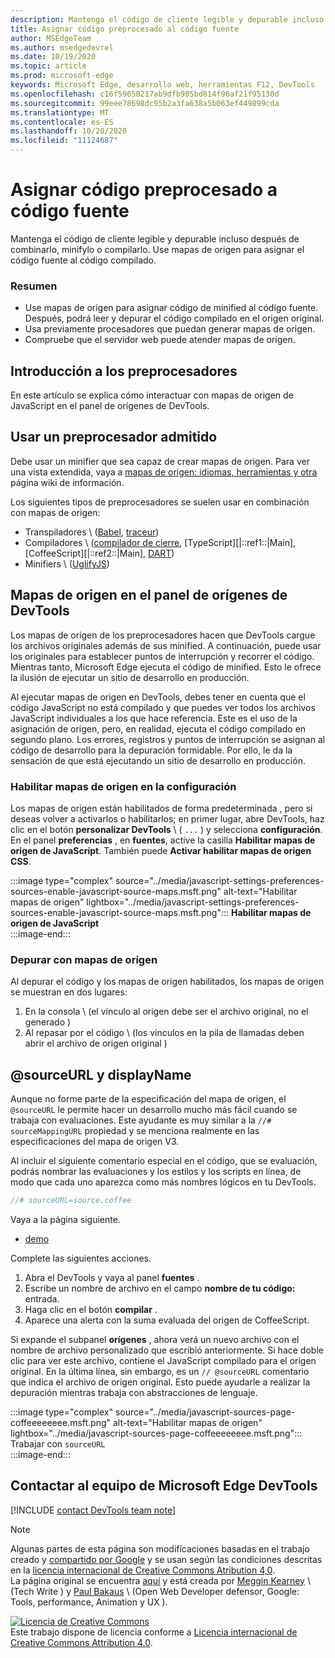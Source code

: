 ```yaml
---
description: Mantenga el código de cliente legible y depurable incluso después de combinarlo, minifylo o compilarlo.
title: Asignar código preprocesado al código fuente
author: MSEdgeTeam
ms.author: msedgedevrel
ms.date: 10/19/2020
ms.topic: article
ms.prod: microsoft-edge
keywords: Microsoft Edge, desarrollo web, herramientas F12, DevTools
ms.openlocfilehash: c16f59658217ab9dfb905bd814f96af21f95130d
ms.sourcegitcommit: 99eee78698dc95b2a3fa638a5b063ef449899cda
ms.translationtype: MT
ms.contentlocale: es-ES
ms.lasthandoff: 10/20/2020
ms.locfileid: "11124687"
---
```

<!-- Copyright Meggin Kearney and Paul Bakaus

   Licensed under the Apache License, Version 2.0 (the "License");
   you may not use this file except in compliance with the License.
   You may obtain a copy of the License at

       https://www.apache.org/licenses/LICENSE-2.0

   Unless required by applicable law or agreed to in writing, software
   distributed under the License is distributed on an "AS IS" BASIS,
   WITHOUT WARRANTIES OR CONDITIONS OF ANY KIND, either express or implied.
   See the License for the specific language governing permissions and
   limitations under the License.  -->  

# Asignar código preprocesado a código fuente  

Mantenga el código de cliente legible y depurable incluso después de combinarlo, minifylo o compilarlo.  Use mapas de origen para asignar el código fuente al código compilado.  

### Resumen  

*   Use mapas de origen para asignar código de minified al código fuente. Después, podrá leer y depurar el código compilado en el origen original.  
*   Usa previamente procesadores que puedan generar mapas de origen.  
*   Compruebe que el servidor web puede atender mapas de origen.  
    
<!--todo: add link to preprocessors capable of producing Source Maps when section is available -->  
<!--[]: /web/tools/setup/setup-preprocessors?#supported_preprocessors ""  -->  

## Introducción a los preprocesadores  

En este artículo se explica cómo interactuar con mapas de origen de JavaScript en el panel de orígenes de DevTools.  <!--For a first overview of what preprocessors are, how each may help, and how Source Maps work; see Set Up CSS & JS Preprocessors.  -->  

<!--todo: add link to Set Up CSS & JS Preprocessors when section is available -->  
<!--[]: /web/tools/setup/setup-preprocessors#debugging-and-editing-preprocessed-content ""  -->  

## Usar un preprocesador admitido  

Debe usar un minifier que sea capaz de crear mapas de origen.  <!--For the most popular options, navigate to preprocessor support section.  -->  Para ver una vista extendida, vaya a [mapas de origen: idiomas, herramientas y otra][GitHubWikiSourceMapsLanguagesTools] página wiki de información.  

<!--todo: add link to see the preprocessor support section when section is available -->  
<!--[]: /web/tools/setup/setup-preprocessors?#supported_preprocessors ""  -->  

Los siguientes tipos de preprocesadores se suelen usar en combinación con mapas de origen:  

*   Transpiladores \ ([Babel][BabelJS], [traceur][GitHubWikiGoogleTraceurCompiler]\)  
*   Compiladores \ ([compilador de cierre][GitHubGoogleClosureCompiler], [TypeScript][|::ref1::|Main], [CoffeeScript][|::ref2::|Main], [DART][DartMain]\)  
*   Minifiers \ ([UglifyJS][GitHubMishooUglifyJS]\)  
    
## Mapas de origen en el panel de orígenes de DevTools  

Los mapas de origen de los preprocesadores hacen que DevTools cargue los archivos originales además de sus minified.  A continuación, puede usar los originales para establecer puntos de interrupción y recorrer el código.  Mientras tanto, Microsoft Edge ejecuta el código de minified. Esto le ofrece la ilusión de ejecutar un sitio de desarrollo en producción.  

Al ejecutar mapas de origen en DevTools, debes tener en cuenta que el código JavaScript no está compilado y que puedes ver todos los archivos JavaScript individuales a los que hace referencia.  Este es el uso de la asignación de origen, pero, en realidad, ejecuta el código compilado en segundo plano.  Los errores, registros y puntos de interrupción se asignan al código de desarrollo para la depuración formidable.  Por ello, le da la sensación de que está ejecutando un sitio de desarrollo en producción.  

### Habilitar mapas de origen en la configuración  

Los mapas de origen están habilitados de forma predeterminada <!--\(as of Microsoft Edge 39\)-->, pero si deseas volver a activarlos o habilitarlos; en primer lugar, abre DevTools, haz clic en el botón **personalizar DevTools** \ ( `...` \) y selecciona **configuración**.  En el panel **preferencias** , en **fuentes**, active la casilla **Habilitar mapas de origen de JavaScript**.  También puede **Activar habilitar mapas de origen CSS**.  

:::image type="complex" source="../media/javascript-settings-preferences-sources-enable-javascript-source-maps.msft.png" alt-text="Habilitar mapas de origen" lightbox="../media/javascript-settings-preferences-sources-enable-javascript-source-maps.msft.png":::
   **Habilitar mapas de origen de JavaScript**  
:::image-end:::  

### Depurar con mapas de origen  

Al depurar el código y los mapas de origen habilitados, los mapas de origen se muestran en dos lugares:  

1.  En la consola \ (el vínculo al origen debe ser el archivo original, no el generado \)  
1.  Al repasar por el código \ (los vínculos en la pila de llamadas deben abrir el archivo de origen original \)  
    
<!--todo: add link to debugging your code when section is available -->  
<!--[DebugBreakpointsStepCode]: ../debug/breakpoints/step-code.md ""  -->  

## @sourceURL y displayName  

Aunque no forme parte de la especificación del mapa de origen, el `@sourceURL` le permite hacer un desarrollo mucho más fácil cuando se trabaja con evaluaciones.  Este ayudante es muy similar a la `//# sourceMappingURL` propiedad y se menciona realmente en las especificaciones del mapa de origen V3.  

Al incluir el siguiente comentario especial en el código, que se evaluación, podrás nombrar las evaluaciones y los estilos y los scripts en línea, de modo que cada uno aparezca como más nombres lógicos en tu DevTools.  

```javascript
//# sourceURL=source.coffee
```  

Vaya a la página siguiente.  

*   [demo][CssNinjaDemoSourceMapping]

Complete las siguientes acciones.  

1.  Abra el DevTools y vaya al panel **fuentes** .  
1.  Escribe un nombre de archivo en el campo **nombre de tu código:** entrada.  
1.  Haga clic en el botón **compilar** .  
1.  Aparece una alerta con la suma evaluada del origen de CoffeeScript.  
    
Si expande el subpanel **orígenes** , ahora verá un nuevo archivo con el nombre de archivo personalizado que escribió anteriormente.  Si hace doble clic para ver este archivo, contiene el JavaScript compilado para el origen original.  En la última línea, sin embargo, es un `// @sourceURL` comentario que indica el archivo de origen original.  Esto puede ayudarle a realizar la depuración mientras trabaja con abstracciones de lenguaje.  

:::image type="complex" source="../media/javascript-sources-page-coffeeeeeeee.msft.png" alt-text="Habilitar mapas de origen" lightbox="../media/javascript-sources-page-coffeeeeeeee.msft.png":::
   Trabajar con `sourceURL`  
:::image-end:::  

## Contactar al equipo de Microsoft Edge DevTools

[!INCLUDE [contact DevTools team note](../includes/contact-devtools-team-note.md)]  

<!-- links -->  

[BabelJS]: https://babeljs.io "Babel es un compilador de JavaScript"  

[CoffeeScriptMain]: https://coffeescript.org "CoffeeScript"  

[CssNinjaDemoSourceMapping]: https://www.thecssninja.com/demo/source_mapping/compile.html "Un ejemplo sencillo de nombre de evaluación de//# sourceURL"  

[DartMain]: https://www.dartlang.org "Lenguaje de programación DART"  

[GitHubGoogleClosureCompiler]: https://github.com/google/closure-compiler "Google/cierre-compilador | GitHub"  

[GitHubMishooUglifyJS]: https://github.com/mishoo/UglifyJS "mishoo/UglifyJS | GitHub"  

[GitHubWikiSourceMapsLanguagesTools]: https://github.com/ryanseddon/source-map/wiki/Source-maps:-languages,-tools-and-other-info "Mapas de origen: idiomas, herramientas y otra información | Wiki de GitHub"  

[GitHubWikiGoogleTraceurCompiler]: https://github.com/google/traceur-compiler/wiki/Getting-Started "Introducción-Google/traceur-Compiler | Wiki de GitHub"  

[TypeScriptMain]: https://www.typescriptlang.org "TypeScript"  

> [!NOTE]
> Algunas partes de esta página son modificaciones basadas en el trabajo creado y [compartido por Google][GoogleSitePolicies] y se usan según las condiciones descritas en la [licencia internacional de Creative Commons Atribution 4,0][CCA4IL].  
> La página original se encuentra [aquí](https://developers.google.com/web/tools/chrome-devtools/javascript/source-maps) y está creada por [Meggin Kearney][MegginKearney] \ (Tech Write \) y [Paul Bakaus][PaulBakaus] \ (Open Web Developer defensor, Google: Tools, performance, Animation y UX \).  

[![Licencia de Creative Commons][CCby4Image]][CCA4IL]  
Este trabajo dispone de licencia conforme a [Licencia internacional de Creative Commons Attribution 4.0][CCA4IL].  

[CCA4IL]: https://creativecommons.org/licenses/by/4.0  
[CCby4Image]: https://i.creativecommons.org/l/by/4.0/88x31.png  
[GoogleSitePolicies]: https://developers.google.com/terms/site-policies  
[KayceBasques]: https://developers.google.com/web/resources/contributors/kaycebasques  
[MegginKearney]: https://developers.google.com/web/resources/contributors/megginkearney  
[PaulBakaus]: https://developers.google.com/web/resources/contributors/pbakaus  
